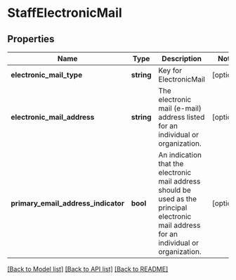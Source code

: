 # StaffElectronicMail

## Properties
Name | Type | Description | Notes
------------ | ------------- | ------------- | -------------
**electronic_mail_type** | **string** | Key for ElectronicMail | [optional] 
**electronic_mail_address** | **string** | The electronic mail (e-mail) address listed for an individual or organization. | [optional] 
**primary_email_address_indicator** | **bool** | An indication that the electronic mail address should be used as the principal electronic mail address for an individual or organization. | [optional] 

[[Back to Model list]](../README.md#documentation-for-models) [[Back to API list]](../README.md#documentation-for-api-endpoints) [[Back to README]](../README.md)


